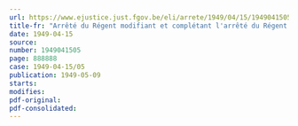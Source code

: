 ```yaml
---
url: https://www.ejustice.just.fgov.be/eli/arrete/1949/04/15/1949041505/justel
title-fr: "Arrêté du Régent modifiant et complétant l'arrêté du Régent du 15 mai 1947, réglant l'attribution d'une subvention à l'industrie du gaz"
date: 1949-04-15
source:
number: 1949041505
page: 888888
case: 1949-04-15/05
publication: 1949-05-09
starts:
modifies:
pdf-original:
pdf-consolidated:
---
```


